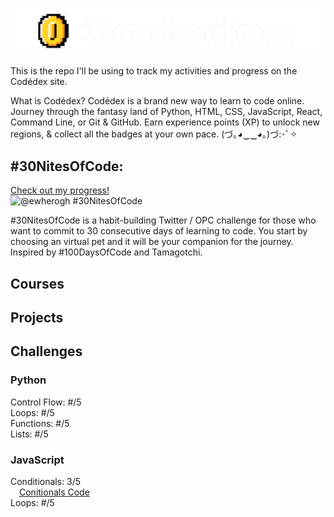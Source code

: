 ![Codédex Logo](ReadmeImages/logo.png)

This is the repo I'll be using to track my activities and progress on the Codédex site.


What is Codédex?
Codédex is a brand new way to learn to code online. Journey through the fantasy land of Python, HTML, CSS, JavaScript, React, Command Line, or Git & GitHub. Earn experience points (XP) to unlock new regions, & collect all the badges at your own pace.
(づ｡◕‿‿◕｡)づ:･ﾟ✧


## #30NitesOfCode:
  [Check out my progress!](https://www.codedex.io/@ewherogh/30-nites-of-code)  
  ![@ewherogh #30NitesOfCode](https://www.codedex.io/api/petStatus?user=ewherogh)

#30NitesOfCode is a habit-building Twitter / OPC challenge for those who want to commit to 30 consecutive days of learning to code. You start by choosing an virtual pet and it will be your companion for the journey.
Inspired by #100DaysOfCode and Tamagotchi.


## Courses


## Projects


## Challenges
### Python
Control Flow: #/5  
Loops: #/5  
Functions: #/5  
Lists: #/5


### JavaScript
Conditionals: 3/5  
    &emsp;[Conitionals Code](/Challenges/JavaScript/Conditionals)  
Loops: #/5